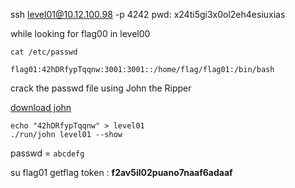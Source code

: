 ssh level01@10.12.100.98 -p 4242
pwd: x24ti5gi3x0ol2eh4esiuxias

while looking for flag00 in level00
```
cat /etc/passwd

flag01:42hDRfypTqqnw:3001:3001::/home/flag/flag01:/bin/bash
```
crack the passwd file using John the Ripper

[download john](https://download.openwall.net/pub/projects/john/contrib/macosx/)
```
echo "42hDRfypTqqnw" > level01
./run/john level01 --show 
```
passwd = `abcdefg`

su flag01 
getflag
token : **f2av5il02puano7naaf6adaaf**

